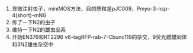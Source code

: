 1. 显微注射虫子，miniMOS方法，目的质粒是pJC009，Pmyo-3-nsp-4(short)-mNG
2. 传了一下N2的虫子
3. 维持一下N2的雄虫品系
4. 开始EN376和RT2296 v6-tagRFP-rab-7-Cbunc119的杂交，9荧光雌雄同体和3N2雄虫杂交中
